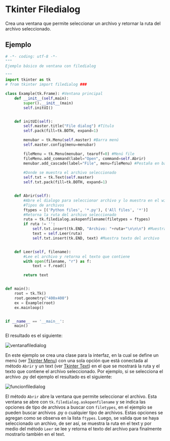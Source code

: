 # Tkinter Filedialog
Crea una ventana que permite seleccionar un archivo y retornar la ruta del archivo seleccionado.

## Ejemplo

```python
# -*- coding: utf-8 -*-
"""
Ejemplo básico de ventana con filedialog

"""
import tkinter as tk
# from tkinter import filedialog ###

class Example(tk.Frame): #Ventana principal
    def __init__(self,main):
        super().__init__(main)
        self.initUI()


    def initUI(self):
        self.master.title("File dialog") #Título
        self.pack(fill=tk.BOTH, expand=1)

        menubar = tk.Menu(self.master) #Barra menú
        self.master.config(menu=menubar)

        fileMenu = tk.Menu(menubar, tearoff=0) #Menú file
        fileMenu.add_command(label="Open", command=self.Abrir)
        menubar.add_cascade(label="File", menu=fileMenu) #Pestaña en barra menú
        
        #Donde se muestra el archivo seleccionado
        self.txt = tk.Text(self.master)
        self.txt.pack(fill=tk.BOTH, expand=1)


    def Abrir(self):
        #Abre el dialogo para seleccionar archivo y lo muestra en el widget
        #Tipos de archivos
        ftypes = [('Python files', '*.py'), ('All files', '*')]
        #Retorna la ruta del archivo seleccionado
        ruta = tk.filedialog.askopenfilename(filetypes = ftypes)
        if ruta != '':
            self.txt.insert(tk.END, "Archivo: "+ruta+"\n\n\n") #Muestra ruta
            text = self.Leer(ruta)
            self.txt.insert(tk.END, text) #Muestra texto del archivo


    def Leer(self, filename):
        #Lee el archivo y retorna el texto que contiene
        with open(filename, "r") as f:
            text = f.read()

        return text


def main():
    root = tk.Tk()
    root.geometry("400x400")
    ex = Example(root)
    ex.mainloop()


if __name__ == '__main__':
    main()
```
El resultado es el siguiente:

![ventanafiledialog](https://user-images.githubusercontent.com/58320351/128614311-8ced5707-f186-4bfd-9172-f8e84ea15caf.png)

En este ejemplo se crea una clase para la interfaz, en la cual se define un menú (ver [Tkinter Menu](https://juan-suarezp.github.io/Tk/content/menu.html)) con una sola opción que está conectada al método `Abrir` y un text (ver [Tkinter Text](https://juan-suarezp.github.io/Tk/content/text.html)) en el que se mostrará la ruta y el texto que contiene el archivo seleccionado. Por ejemplo, si se selecciona el archivo .py del ejemplo el resultado es el siguiente:

![funcionfiledialog](https://user-images.githubusercontent.com/58320351/128614312-97318e94-5aad-45d0-92bd-acb3575e9d09.png)

El método `Abrir` abre la ventana que permite seleccionar el archivo. Esta ventana se abre con `tk.filedialog.askopenfilename` y se indica las opciones de tipo de archivos a buscar con `filetypes`, en el ejemplo se pueden buscar archivos .py o cualquier tipo de archivos. Estas opciones se agregan como se observa en la lista `ftypes`. Luego, se valida que se haya seleccionado un archivo, de ser así, se muestra la ruta en el text y por medio del método `Leer` se lee y retorna el texto del archivo para finalmente mostrarlo también en el text.
